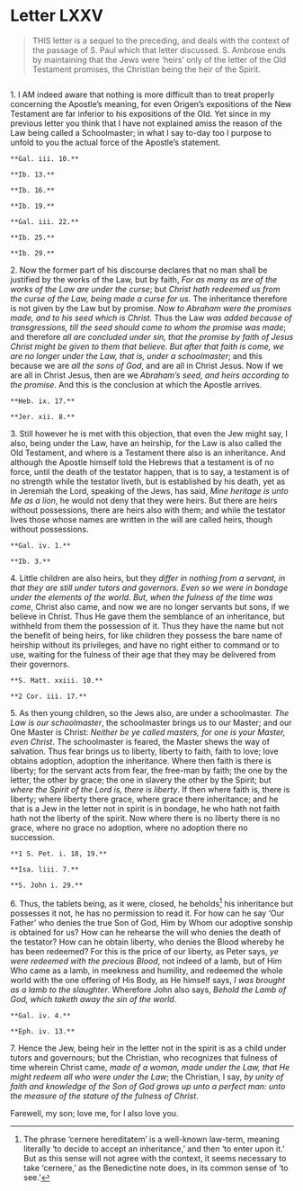 # Letter LXXV

> THIS letter is a sequel to the preceding, and deals with the
> context of the passage of S. Paul which that letter discussed.
> S. Ambrose ends by maintaining that the Jews were ‘heirs’ only
> of the letter of the Old Testament promises, the Christian being
> the heir of the Spirit.

```{centered} AMBROSE TO CLEMENTIANUS[^291]
```

1\. I AM indeed aware that nothing is more difficult than to treat
properly concerning the Apostle’s meaning, for even Origen’s
expositions of the New Testament are far inferior to his expositions
of the Old. Yet since in my previous letter you think that I have not
explained amiss the reason of the Law being called a Schoolmaster; in
what I say to-day too I purpose to unfold to you the actual force of
the Apostle’s statement.

```{margin}
**Gal. iii. 10.**

**Ib. 13.**

**Ib. 16.**

**Ib. 19.**

**Gal. iii. 22.**

**Ib. 25.**

**Ib. 29.**
```

2\. Now the former part of his discourse declares that no man shall be
justified by the works of the Law, but by faith, _For as many as are of
the works of the Law are under the curse_; but _Christ hath redeemed us
from the curse of the Law, being made a curse for us_. The inheritance
therefore is not given by the Law but by promise. _Now to Abraham were
the promises made, and to his seed which is Christ._ Thus the Law _was
added because of transgressions, till the seed should come to whom the
promise was made_; and therefore _all are concluded under sin, that the
promise by faith of Jesus Christ might be given to them that believe.
But after that faith is come, we are no longer under the Law, that is,
under a schoolmaster_; and this because we are _all the sons of God_,
and are all in Christ Jesus. Now if we are all in Christ Jesus, then
are we _Abraham’s seed, and heirs according to the promise_. And this
is the conclusion at which the Apostle arrives.

```{margin}
**Heb. ix. 17.**

**Jer. xii. 8.**
```

3\. Still however he is met with this objection, that even the Jew might
say, I also, being under the Law, have an heirship, for the Law is also
called the Old Testament, and where is a Testament there also is an
inheritance. And although the Apostle himself told the Hebrews that a
testament is of no force, until the death of the testator happen, that
is to say, a testament is of no strength while the testator liveth,
but is established by his death, yet as in Jeremiah the Lord, speaking
of the Jews, has said, _Mine heritage is unto Me as a lion_, he would
not deny that they were heirs. But there are heirs without possessions,
there are heirs also with them; and while the testator lives those
whose names are written in the will are called heirs, though without
possessions.

```{margin}
**Gal. iv. 1.**

**Ib. 3.**
```

4\. Little children are also heirs, but they _differ in nothing from
a servant, in that they are still under tutors and governors. Even
so we were in bondage under the elements of the world. But, when the
fulness of the time was come_, Christ also came, and now we are no
longer servants but sons, if we believe in Christ. Thus He gave them
the semblance of an inheritance, but withheld from them the possession
of it. Thus they have the name but not the benefit of being heirs,
for like children they possess the bare name of heirship without its
privileges, and have no right either to command or to use, waiting
for the fulness of their age that they may be delivered from their
governors.

```{margin}
**S. Matt. xxiii. 10.**

**2 Cor. iii. 17.**
```

5\. As then young children, so the Jews also, are under a schoolmaster.
_The Law is our schoolmaster_, the schoolmaster brings us to our Master;
and our One Master is Christ: _Neither be ye called masters, for one is
your Master, even Christ_. The schoolmaster is feared, the Master shews
the way of salvation. Thus fear brings us to liberty, liberty to faith,
faith to love; love obtains adoption, adoption the inheritance. Where
then faith is there is liberty; for the servant acts from fear, the
free-man by faith; the one by the letter, the other by grace; the one
in slavery the other by the Spirit; but _where the Spirit of the Lord
is, there is liberty_. If then where faith is, there is liberty; where
liberty there grace, where grace there inheritance; and he that is a
Jew in the letter not in spirit is in bondage, he who hath not faith
hath not the liberty of the spirit. Now where there is no liberty there
is no grace, where no grace no adoption, where no adoption there no
succession.

```{margin}
**1 S. Pet. i. 18, 19.**

**Isa. liii. 7.**

**S. John i. 29.**
```

6\. Thus, the tablets being, as it were, closed, he beholds[^292] his
inheritance but possesses it not, he has no permission to read it. For
how can he say ‘Our Father’ who denies the true Son of God, Him by Whom
our adoptive sonship is obtained for us? How can he rehearse the will
who denies the death of the testator? How can he obtain liberty, who
denies the Blood whereby he has been redeemed? For this is the price of
our liberty, as Peter says, _ye were redeemed with the precious Blood_,
not indeed of a lamb, but of Him Who came as a lamb, in meekness and
humility, and redeemed the whole world with the one offering of His
Body, as He himself says, _I was brought as a lamb to the slaughter_.
Wherefore John also says, _Behold the Lamb of God, which taketh away
the sin of the world_.

```{margin}
**Gal. iv. 4.**

**Eph. iv. 13.**
```

7\. Hence the Jew, being heir in the letter not in the spirit is as a
child under tutors and governours; but the Christian, who recognizes
that fulness of time wherein Christ came, _made of a woman, made
under the Law, that He might redeem all who were under the Law_; the
Christian, I say, _by unity of faith and knowledge of the
Son of God grows up unto a perfect man: unto the measure of the stature
of the fulness of Christ_.

Farewell, my son; love me, for I also love you.

[^291]: Why this letter, which plainly declares itself in the
    first section to be a sequel of the previous one, is
    addressed to a different name, it is difficult to say.
    There is a similar difficulty about Letter xxvi, and
    possibly the same solution may apply here as is suggested
    by the Ben. Edd. there. See Introd. to Lett. xxvi.

[^292]: The phrase ‘cernere hereditatem’ is a well-known law-term,
    meaning literally ‘to decide to accept an inheritance,’
    and then ‘to enter upon it.’ But as this sense will
    not agree with the context, it seems necessary to take
    ‘cernere,’ as the Benedictine note does, in its common
    sense of ‘to see.’

